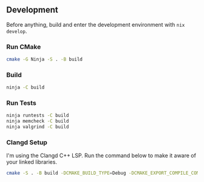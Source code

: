 ## Development

Before anything, build and enter the development environment with `nix develop`.

### Run CMake
```bash
cmake -G Ninja -S . -B build
```

### Build
```bash
ninja -C build
```

### Run Tests
```bash
ninja runtests -C build
ninja memcheck -C build
ninja valgrind -C build
```

### Clangd Setup
I'm using the Clangd C++ LSP. Run the command below to make it aware of your linked libraries.

```bash
cmake -S . -B build -DCMAKE_BUILD_TYPE=Debug -DCMAKE_EXPORT_COMPILE_COMMANDS=1
```
